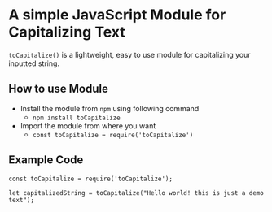 # A simple JavaScript Module for Capitalizing Text
`toCapitalize()` is a lightweight, easy to use module for capitalizing your inputted string.

## How to use Module

* Install the module from `npm` using following command
  * `npm install toCapitalize`
* Import the module from where you want
  * `const toCapitalize = require('toCapitalize')`
 
 ## Example Code
 
 ```
 const toCapitalize = require('toCapitalize');
 
 let capitalizedString = toCapitalize("Hello world! this is just a demo text");
 ```